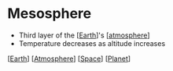 # Mesosphere

- Third layer of the [[Earth]]'s [[atmosphere]]
- Temperature decreases as altitude increases

[[Earth]] [[Atmosphere]] [[Space]] [[Planet]]

[//begin]: # "Autogenerated link references for markdown compatibility"
[Earth]: earth "Earth 🜨"
[Atmosphere]: atmosphere "Atmosphere"
[Space]: space "Space"
[Planet]: planet "Planet"
[//end]: # "Autogenerated link references"